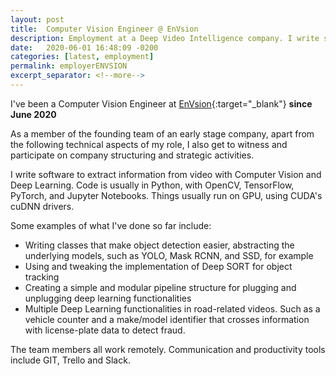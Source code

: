 ```yaml
---
layout: post
title:  Computer Vision Engineer @ EnVsion
description: Employment at a Deep Video Intelligence company. I write software to extract information from video with Computer Vision and Deep Learning.
date:   2020-06-01 16:48:09 -0200
categories: [latest, employment]
permalink: employerENVSION
excerpt_separator: <!--more-->
---
```


I've been a Computer Vision Engineer at [EnVsion](https://www.envsion.io/){:target="_blank"} <b>since June 2020</b>

As a member of the founding team of an early stage company, apart from the following technical aspects of my role, I also get to witness and participate on company structuring and strategic activities.

I write software to extract information from video with Computer Vision and Deep Learning. Code is usually in <span class="skill">Python</span>, with <span class="skill">OpenCV</span>, <span class="skill">TensorFlow</span>, <span class="skill">PyTorch</span>, and <span class="skill">Jupyter Notebooks</span>. Things usually run on GPU, using <span class="skill">CUDA</span>'s <span class="skill">cuDNN</span> drivers.

Some examples of what I've done so far include:
* Writing classes that make object detection easier, abstracting the underlying models, such as <span class="skill">YOLO</span>, <span class="skill">Mask RCNN</span>, and <span class="skill">SSD</span>, for example
* Using and tweaking the implementation of <span class="skill">Deep SORT</span> for object tracking
* Creating a simple and modular pipeline structure for plugging and unplugging deep learning functionalities
* Multiple Deep Learning functionalities in road-related videos. Such as a vehicle counter and a make/model identifier that crosses information with license-plate data to detect fraud.

The team members all work remotely. Communication and productivity tools include <span class="skill">GIT</span>, <span class="skill">Trello</span> and <span class="skill">Slack</span>.
<!--more-->
